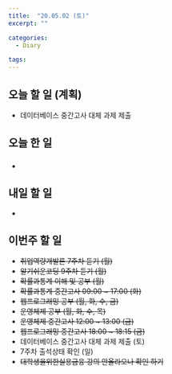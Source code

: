```yaml
---
title:  "20.05.02 (토)"
excerpt: ""

categories:
  - Diary

tags:
---
```


## 오늘 할 일 (계획)

- 데이터베이스 중간고사 대체 과제 제출


## 오늘 한 일

- ##### 


## 내일 할 일

- 


## 이번주 할 일

- ~~취업역량개발론 7주차 듣기 (월)~~
- ~~알기쉬운코딩 9주차 듣기 (월)~~
- ~~확률과통계 이해 및 공부 (월)~~
- ~~확률과통계 중간고사 09:00 ~ 17:00 (화)~~
- ~~웹프로그래밍 공부 (월, 화, 수, 금)~~
- ~~운영체제 공부 (월, 화, 수, 목)~~
- ~~운영체제 중간고사 12:00 ~ 13:00 (금)~~
- ~~웹프로그래밍 중간고사 18:00 ~ 18:15 (금)~~
- 데이터베이스 중간고사 대체 과제 제출 (토)
- 7주차 출석상태 확인 (일)
- ~~대학생을위한실용금융 강의 안올라오나 확인 하기~~